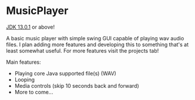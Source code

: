 # MusicPlayer
<a href="https://www.oracle.com/technetwork/java/javase/downloads/jdk13-downloads-5672538.html">JDK 13.0.1</a> or above!

A basic music player with simple swing GUI capable of playing wav audio files.
I plan adding more features and developing this to something that's at least somewhat useful.
For more features visit the projects tab!

Main features:
- Playing core Java supported file(s) (WAV)
- Looping
- Media controls (skip 10 seconds back and forward)
- More to come...
